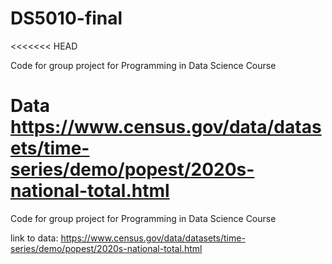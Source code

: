 # DS5010-final
<<<<<<< HEAD

Code for group project for Programming in Data Science Course

Data https://www.census.gov/data/datasets/time-series/demo/popest/2020s-national-total.html 
=======
Code for group project for Programming in Data Science Course 

link to data: https://www.census.gov/data/datasets/time-series/demo/popest/2020s-national-total.html

